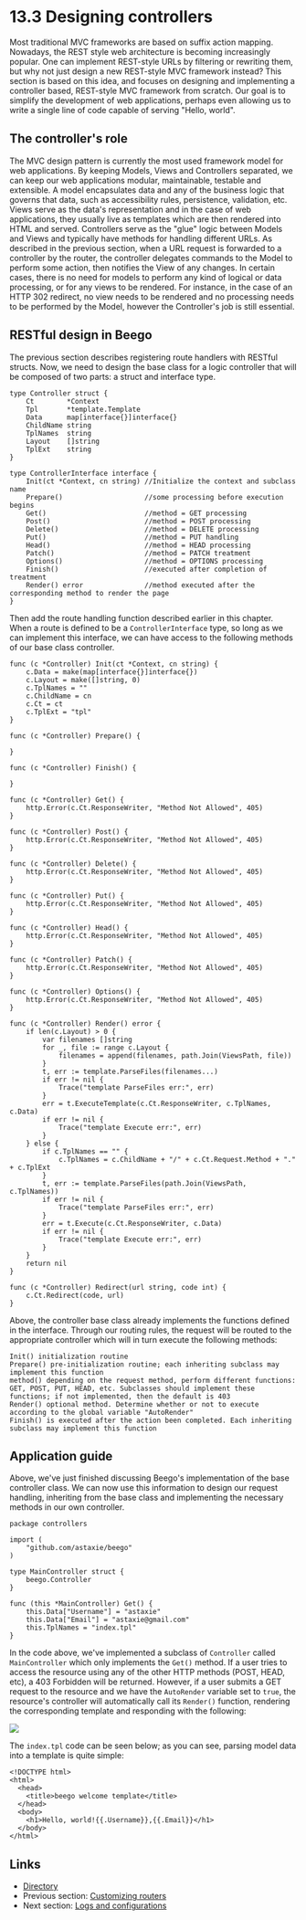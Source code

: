 # 13.3 Designing controllers

Most traditional MVC frameworks are based on suffix action mapping. Nowadays, the REST style web architecture is becoming increasingly popular. One can implement REST-style URLs by filtering or rewriting them, but why not just design a new REST-style MVC framework instead? This section is based on this idea, and focuses on designing and implementing a controller based, REST-style MVC framework from scratch. Our goal is to simplify the development of web applications, perhaps even allowing us to write a single line of code capable of serving "Hello, world".

## The controller's role

The MVC design pattern is currently the most used framework model for web applications. By keeping Models, Views and Controllers separated, we can keep our web applications modular, maintainable, testable and extensible. A model encapsulates data and any of the business logic that governs that data, such as accessibility rules, persistence, validation, etc. Views serve as the data's representation and in the case of web applications, they usually live as templates which are then rendered into HTML and served. Controllers serve as the "glue" logic between Models and Views and typically have methods for handling different URLs. As described in the previous section, when a URL request is forwarded to a controller by the router, the controller delegates commands to the Model to perform some action, then notifies the View of any changes. In certain cases, there is no need for models to perform any kind of logical or data processing, or for any views to be rendered. For instance, in the case of an HTTP 302 redirect, no view needs to be rendered and no processing needs to be performed by the Model, however the Controller's job is still essential.

## RESTful design in Beego

The previous section describes registering route handlers with RESTful structs. Now, we need to design the base class for a logic controller that will be composed of two parts: a struct and interface type.

```text
type Controller struct {
    Ct        *Context
    Tpl       *template.Template
    Data      map[interface{}]interface{}
    ChildName string
    TplNames  string
    Layout    []string
    TplExt    string
}

type ControllerInterface interface {
    Init(ct *Context, cn string) //Initialize the context and subclass name
    Prepare()                    //some processing before execution begins
    Get()                        //method = GET processing
    Post()                       //method = POST processing
    Delete()                     //method = DELETE processing
    Put()                        //method = PUT handling
    Head()                       //method = HEAD processing
    Patch()                      //method = PATCH treatment
    Options()                    //method = OPTIONS processing
    Finish()                     //executed after completion of treatment
    Render() error               //method executed after the corresponding method to render the page
}
```

Then add the route handling function described earlier in this chapter. When a route is defined to be a `ControllerInterface` type, so long as we can implement this interface, we can have access to the following methods of our base class controller.

```text
func (c *Controller) Init(ct *Context, cn string) {
    c.Data = make(map[interface{}]interface{})
    c.Layout = make([]string, 0)
    c.TplNames = ""
    c.ChildName = cn
    c.Ct = ct
    c.TplExt = "tpl"
}

func (c *Controller) Prepare() {

}

func (c *Controller) Finish() {

}

func (c *Controller) Get() {
    http.Error(c.Ct.ResponseWriter, "Method Not Allowed", 405)
}

func (c *Controller) Post() {
    http.Error(c.Ct.ResponseWriter, "Method Not Allowed", 405)
}

func (c *Controller) Delete() {
    http.Error(c.Ct.ResponseWriter, "Method Not Allowed", 405)
}

func (c *Controller) Put() {
    http.Error(c.Ct.ResponseWriter, "Method Not Allowed", 405)
}

func (c *Controller) Head() {
    http.Error(c.Ct.ResponseWriter, "Method Not Allowed", 405)
}

func (c *Controller) Patch() {
    http.Error(c.Ct.ResponseWriter, "Method Not Allowed", 405)
}

func (c *Controller) Options() {
    http.Error(c.Ct.ResponseWriter, "Method Not Allowed", 405)
}

func (c *Controller) Render() error {
    if len(c.Layout) > 0 {
        var filenames []string
        for _, file := range c.Layout {
            filenames = append(filenames, path.Join(ViewsPath, file))
        }
        t, err := template.ParseFiles(filenames...)
        if err != nil {
            Trace("template ParseFiles err:", err)
        }
        err = t.ExecuteTemplate(c.Ct.ResponseWriter, c.TplNames, c.Data)
        if err != nil {
            Trace("template Execute err:", err)
        }
    } else {
        if c.TplNames == "" {
            c.TplNames = c.ChildName + "/" + c.Ct.Request.Method + "." + c.TplExt
        }
        t, err := template.ParseFiles(path.Join(ViewsPath, c.TplNames))
        if err != nil {
            Trace("template ParseFiles err:", err)
        }
        err = t.Execute(c.Ct.ResponseWriter, c.Data)
        if err != nil {
            Trace("template Execute err:", err)
        }
    }
    return nil
}

func (c *Controller) Redirect(url string, code int) {
    c.Ct.Redirect(code, url)
}    
```

Above, the controller base class already implements the functions defined in the interface. Through our routing rules, the request will be routed to the appropriate controller which will in turn execute the following methods:

```text
Init() initialization routine 
Prepare() pre-initialization routine; each inheriting subclass may implement this function
method() depending on the request method, perform different functions: GET, POST, PUT, HEAD, etc. Subclasses should implement these functions; if not implemented, then the default is 403
Render() optional method. Determine whether or not to execute according to the global variable "AutoRender"  
Finish() is executed after the action been completed. Each inheriting subclass may implement this function 
```

## Application guide

Above, we've just finished discussing Beego's implementation of the base controller class. We can now use this information to design our request handling, inheriting from the base class and implementing the necessary methods in our own controller.

```text
package controllers

import (
    "github.com/astaxie/beego"
)

type MainController struct {
    beego.Controller
}

func (this *MainController) Get() {
    this.Data["Username"] = "astaxie"
    this.Data["Email"] = "astaxie@gmail.com"
    this.TplNames = "index.tpl"
}
```

In the code above, we've implemented a subclass of `Controller` called `MainController` which only implements the `Get()` method. If a user tries to access the resource using any of the other HTTP methods \(POST, HEAD, etc\), a 403 Forbidden will be returned. However, if a user submits a GET request to the resource and we have the `AutoRender` variable set to `true`, the resource's controller will automatically call its `Render()` function, rendering the corresponding template and responding with the following:

![](https://github.com/boekan/build-web-application-with-golang/tree/5d43949b09c6a2cf35b87903aba06669a01a6f35/en/images/13.4.beego.png?raw=true)

The `index.tpl` code can be seen below; as you can see, parsing model data into a template is quite simple:

```text
<!DOCTYPE html>
<html>
  <head>
    <title>beego welcome template</title>
  </head>
  <body>
    <h1>Hello, world!{{.Username}},{{.Email}}</h1>
  </body>
</html>
```

## Links

* [Directory](preface.md)
* Previous section: [Customizing routers](13.2.md)
* Next section: [Logs and configurations](13.4.md)


